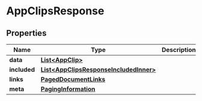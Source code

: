 

# AppClipsResponse


## Properties

| Name | Type | Description | Notes |
|------------ | ------------- | ------------- | -------------|
|**data** | [**List&lt;AppClip&gt;**](AppClip.md) |  |  |
|**included** | [**List&lt;AppClipsResponseIncludedInner&gt;**](AppClipsResponseIncludedInner.md) |  |  [optional] |
|**links** | [**PagedDocumentLinks**](PagedDocumentLinks.md) |  |  |
|**meta** | [**PagingInformation**](PagingInformation.md) |  |  [optional] |



